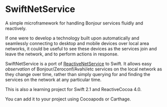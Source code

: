 # SwiftNetService
A simple microframework for handling Bonjour services fluidly and reactively.

If one were to develop a technology built upon automatically and seamlessly connecting to desktop and mobile devices over local area networks, it could be useful to see these devices as the services join and leave the network, and to perform actions in response.

SwiftNetService is a port of [ReactiveNetService](http://github.com/ndouglas/ReactiveNetService) to Swift.  It allows easy *observation* of Bonjour/Zeroconf/Avahi/etc services on the local network as they change over time, rather than simply querying for and finding the services on the network at any particular time.

This is also a learning project for Swift 2.1 and ReactiveCocoa 4.0.

You can add it to your project using Cocoapods or Carthage.
